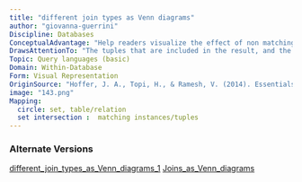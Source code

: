 ```yaml
---
title: "different join types as Venn diagrams"
author: "giovanna-guerrini"
Discipline: Databases
ConceptualAdvantage: "Help readers visualize the effect of non matching tuples on join result"
DrawsAttentionTo: "The tuples that are included in the result, and the fact that tuples are elements in a set"
Topic: Query languages (basic)
Domain: Within-Database
Form: Visual Representation
OriginSource: "Hoffer, J. A., Topi, H., & Ramesh, V. (2014). Essentials of Database Management. Prentice Hall Press."
image: "143.png"
Mapping:
  circle: set, table/relation
  set intersection :  matching instances/tuples
---
```

### Alternate Versions
<a href="/nms/different_join_types_as_Venn_diagrams_1.html">different_join_types_as_Venn_diagrams_1</a>
<a href="/nms/Joins_as_Venn_diagrams.html">Joins_as_Venn_diagrams</a>
